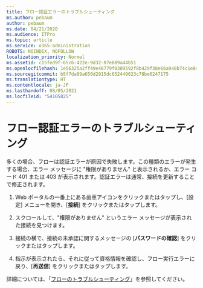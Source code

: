 ```yaml
---
title: フロー認証エラーのトラブルシューティング
ms.author: pebaum
author: pebaum
ms.date: 04/21/2020
ms.audience: ITPro
ms.topic: article
ms.service: o365-administration
ROBOTS: NOINDEX, NOFOLLOW
localization_priority: Normal
ms.assetid: c15fed9f-65c6-422e-9d32-87e889a44b51
ms.openlocfilehash: 1e56325a2ff49e46779f0389592f8b429f38e66a9a8b74c1e84742768ce25437
ms.sourcegitcommit: b5f7da89a650d2915dc652449623c78be6247175
ms.translationtype: HT
ms.contentlocale: ja-JP
ms.lasthandoff: 08/05/2021
ms.locfileid: "54105825"
---
```

# <a name="troubleshoot-flow-authentication-errors"></a>フロー認証エラーのトラブルシューティング

多くの場合、フローは認証エラーが原因で失敗します。この種類のエラーが発生する場合、エラー メッセージに "権限がありません" と表示されるか、エラー コード 401 または 403 が表示されます。認証エラーは通常、接続を更新することで修正されます。
  
1. Web ポータルの一番上にある歯車アイコンをクリックまたはタップし、[設定] メニューを開き、[**接続**] をクリックまたはタップします。
    
2. スクロールして、"権限がありません" というエラー メッセージが表示された接続を見つけます。
    
3. 接続の横で、接続の未承認に関するメッセージの [**パスワードの確認**] をクリックまたはタップします。 
    
4. 指示が表示されたら、それに従って資格情報を確認し、フロー実行エラーに戻り、[**再送信**] をクリックまたはタップします。
    
詳細については、「[フローのトラブルシューティング](https://go.microsoft.com/fwlink/?linkid=872110)」を参照してください。
  

